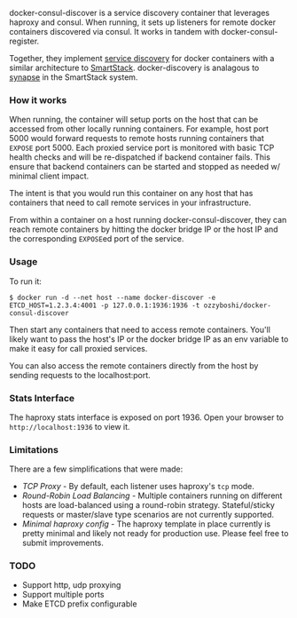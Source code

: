 docker-consul-discover is a service discovery container that leverages haproxy and consul.  When running,
it sets up listeners for remote docker containers discovered via consul.  It works in tandem with
docker-consul-register.

Together, they implement [service discovery][2] for docker containers with a similar architecture
to [SmartStack][3].  docker-discovery is analagous to [synapse][4] in the SmartStack system.

### How it works

When running, the container will setup ports on the host that can be accessed from other locally
running containers.  For example, host port 5000 would forward requests to remote hosts running
containers that `EXPOSE` port 5000.  Each proxied service port is monitored with basic TCP health
checks and will be re-dispatched if backend container fails.  This ensure that backend containers
can be started and stopped as needed w/ minimal client impact.

The intent is that you would run this container on any host that has containers that need to call
remote services in your infrastructure.

From within a container on a host running docker-consul-discover, they can reach remote containers by hitting
the docker bridge IP or the host IP and the corresponding `EXPOSE`ed port of the service.

### Usage

To run it:

    $ docker run -d --net host --name docker-discover -e ETCD_HOST=1.2.3.4:4001 -p 127.0.0.1:1936:1936 -t ozzyboshi/docker-consul-discover

Then start any containers that need to access remote containers.  You'll likely want to pass the host's
 IP or the docker bridge IP as an env variable to make it easy for call proxied services.

You can also access the remote containers directly from the host by sending requests to the
localhost:port.

### Stats Interface

The haproxy stats interface is exposed on port 1936.  Open your browser to `http://localhost:1936` to view it.

### Limitations

There are a few simplifications that were made:

* *TCP Proxy* - By default, each listener uses haproxy's `tcp` mode.
* *Round-Robin Load Balancing* - Multiple containers running on different hosts are load-balanced
using a round-robin strategy.  Stateful/sticky requests or master/slave type scenarios are not
currently supported.
* *Minimal haproxy config* - The haproxy template in place currently is pretty minimal and likely not ready for production use.  Please feel free to submit improvements.

[1]: https://github.com/jwilder/docker-gen
[2]: http://jasonwilder.com/blog/2014/02/04/service-discovery-in-the-cloud/
[3]: http://nerds.airbnb.com/smartstack-service-discovery-cloud/
[4]: https://github.com/airbnb/synapse
[5]: http://jasonwilder.com/blog/2014/07/15/docker-service-discovery/

### TODO

* Support http, udp proxying
* Support multiple ports
* Make ETCD prefix configurable
